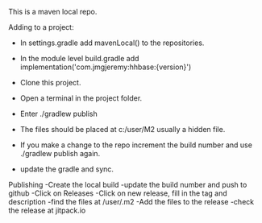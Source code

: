 This is a maven local repo.

Adding to a project:

- In settings.gradle add mavenLocal() to the repositories.
- In the module level build.gradle add implementation('com.jmgjeremy:hhbase:{version}')
- Clone this project.
- Open a terminal in the project folder.
- Enter ./gradlew publish
- The files should be placed at c:/user/M2 usually a hidden file.

- If you make a change to the repo increment the build number and use ./gradlew publish again.
- update the gradle and sync.

Publishing
-Create the local build
-update the build number and push to github
-Click on Releases
-Click on new release, fill in the tag and description
-find the files at /user/.m2
-Add the files to the release
-check the release at jitpack.io
